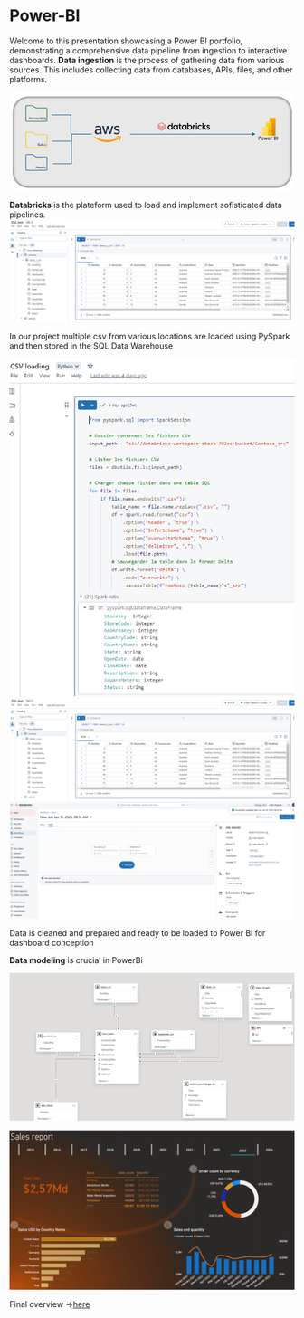 # Power-BI

Welcome to this presentation showcasing a Power BI portfolio, demonstrating a comprehensive data pipeline from ingestion to interactive dashboards.
**Data ingestion** is the process of gathering data from various sources. This includes collecting data from databases, APIs, files, and other platforms.

![example](/images/Process.png)

**Databricks** is the plateform used to load and implement sofisticated data pipelines.
![example](/images/Databricks0.png)

In our project multiple csv from various locations are loaded using PySpark and then stored in the SQL Data Warehouse

![example](/images/Databricks1.png)
![example](/images/Databricks2.png)
![example](/images/Databricks3.png)

Data is cleaned and prepared and ready to be loaded to Power Bi for dashboard conception

**Data modeling** is crucial in PowerBi

![example](/images/DataModel.png)







![example](/images/Page1.png)

Final overview ->[here](/Print_dashboard.pdf)
